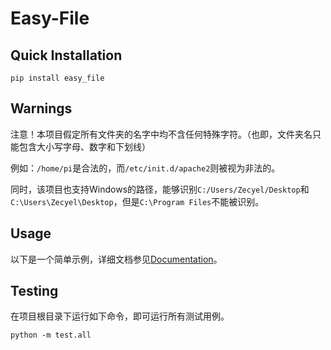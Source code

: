 # Easy-File

## Quick Installation

```
pip install easy_file
```

## Warnings

注意！本项目假定所有文件夹的名字中均不含任何特殊字符。（也即，文件夹名只能包含大小写字母、数字和下划线）

例如：`/home/pi`是合法的，而`/etc/init.d/apache2`则被视为非法的。

同时，该项目也支持Windows的路径，能够识别`C:/Users/Zecyel/Desktop`和`C:\Users\Zecyel\Desktop`，但是`C:\Program Files`不能被识别。

## Usage

以下是一个简单示例，详细文档参见[Documentation](./doc/index.md)。

## Testing

在项目根目录下运行如下命令，即可运行所有测试用例。

```
python -m test.all
```
